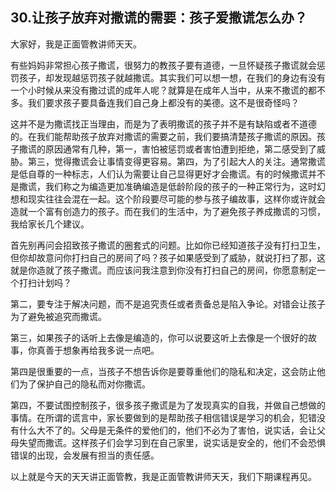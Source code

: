 ## 30.让孩子放弃对撒谎的需要：孩子爱撒谎怎么办？
大家好，我是正面管教讲师天天。


有些妈妈非常担心孩子撒谎，很努力的教孩子要有道德，一旦怀疑孩子撒谎就会惩罚孩子，却发现越惩罚孩子就越撒谎。其实我们可以想一想，在我们的身边有没有一个小时候从来没有撒过谎的成年人呢？就算是在成年人当中，从来不撒谎的都不多。我们要求孩子要具备连我们自己身上都没有的美德。这不是很奇怪吗？


这并不是为撒谎找正当理由，而是为了表明撒谎的孩子并不是有缺陷或者不道德的。在我们能帮助孩子放弃对撒谎的需要之前，我们要搞清楚孩子撒谎的原因。孩子撒谎的原因通常有几种，第一，害怕被惩罚或者害怕遭到拒绝，第二感受到了威胁。第三，觉得撒谎会让事情变得更容易。第四，为了引起大人的关注。通常撒谎是低自尊的一种标志，人们认为需要让自己显得更好才会撒谎。有的时候撒谎并不是撒谎，我们称之为编造更加准确编造是低龄阶段的孩子的一种正常行为，这时幻想和现实往往会混在一起。这个阶段要尽可能的参与孩子编故事，这样你或许就会造就一个富有创造力的孩子。而在我们的生活中，为了避免孩子养成撒谎的习惯，我给家长几个建议。


首先别再问会招致孩子撒谎的圈套式的问题。比如你已经知道孩子没有打扫卫生，但你却故意问你打扫自己的房间了吗？孩子如果感受到了威胁，就说打扫了那，这就是你造就了孩子撒谎。而应该问我注意到你没有打扫自己的房间，你愿意制定一个打扫计划吗？


第二，要专注于解决问题，而不是追究责任或者责备总是陷入争论。对错会让孩子为了避免被追究而撒谎。


第三，如果孩子的话听上去像是编造的，你可以说要这听上去像是一个很好的故事，你真善于想象再给我多说一点吧。


第四是很重要的一点，当孩子不想告诉你是要尊重他们的隐私和决定，这会防止他们为了保护自己的隐私而对你撒谎。


第四，不要试图控制孩子，很多孩子撒谎是为了发现真实的自我，并做自己想做的事情。在所谓的谎言中，家长要做到的是帮助孩子相信错误是学习的机会，犯错没有什么大不了的。父母是无条件的爱他们的，他们不必为了害怕，说实话，会让父母失望而撒谎。这样孩子们会学习到在自己家里，说实话是安全的，他们不会恐惧错误的出现，会发展有担当的责任感。


以上就是今天的天天讲正面管教，我是正面管教讲师天天，我们下期课程再见。


